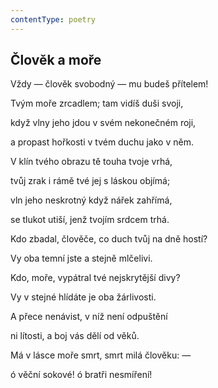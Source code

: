 ```yaml
---
contentType: poetry
---
```


<section>

## Člověk a moře

Vždy — člověk svobodný — mu budeš přítelem!

Tvým moře zrcadlem; tam vidíš duši svoji,

když vlny jeho jdou v svém nekonečném roji,

a propast hořkosti v tvém duchu jako v něm.

V klín tvého obrazu tě touha tvoje vrhá,

tvůj zrak i rámě tvé jej s láskou objímá;

vln jeho neskrotný když nářek zahřímá,

se tlukot utiší, jenž tvojím srdcem trhá.

Kdo zbadal, člověče, co duch tvůj na dně hostí?

Vy oba temní jste a stejně mlčelivi.

Kdo, moře, vypátral tvé nejskrytější divy?

Vy v stejné hlídáte je oba žárlivosti.

A přece nenávist, v níž není odpuštění

ni lítosti, a boj vás dělí od věků.

Má v lásce moře smrt, smrt milá člověku: —

ó věční sokové! ó bratři nesmíření!

</section>
